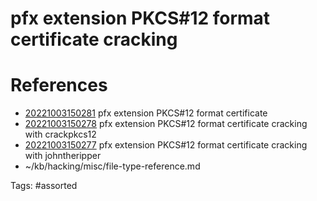 # pfx extension PKCS#12 format certificate cracking

# References
- [20221003150281](/zet/20221003150281/) pfx extension PKCS#12 format certificate
- [20221003150278](/zet/20221003150278/) pfx extension PKCS#12 format certificate cracking with crackpkcs12
- [20221003150277](/zet/20221003150277/) pfx extension PKCS#12 format certificate cracking with johntheripper
- ~/kb/hacking/misc/file-type-reference.md

Tags:
    #assorted

